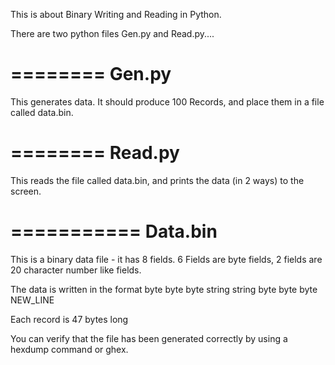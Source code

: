 This is about Binary Writing and Reading in Python.

There are two python files Gen.py and Read.py....

========
Gen.py
========
  This generates data. It should produce 100 Records, and place them in a file called  data.bin.

========
Read.py
========
  This reads the file called data.bin, and prints the data (in 2 ways) to the screen.

===========
Data.bin
===========
  This is a binary data file - it has 8 fields. 6 Fields are byte fields, 2 fields are 20 character number like fields.

  The data is written in the format
   byte byte byte string string byte byte byte NEW_LINE

  Each record is 47 bytes long

You can verify that the file has been generated correctly by using a hexdump command or ghex.

